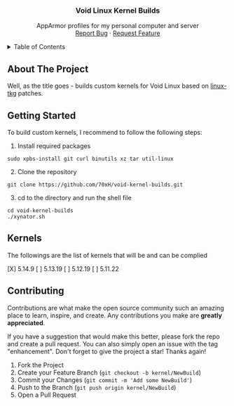 <div align="center">    
  <h3 align="center">Void Linux Kernel Builds</h3>    
  <p align="center">    
    AppArmor profiles for my personal computer and server    
    <br />    
    <a href="https://github.com/70xH/void-kernel-builds/issues">Report Bug</a>    
    ·    
    <a href="https://github.com/70xH/void-kernel-builds/issues">Request Feature</a>    
  </p>    
</div>    
    
<details>    
  <summary>Table of Contents</summary>    
  <ol>    
    <li><a href="#about-the-project">About The Project</a></li>    
    <li><a href="#getting-started">Getting Started</a></li>    
    <li><a href="#kernels">Kernels</a></li>    
    <li><a href="#contributing">Contributing</a></li>    
  </ol>    
</details>

## About The Project

Well, as the title goes - builds custom kernels for Void Linux based on [linux-tkg](https://github.com/Frogging-Family/linux-tkg) patches.

## Getting Started

To build custom kernels, I recommend to follow the following steps:

1. Install required packages

```
sudo xpbs-install git curl binutils xz tar util-linux
```

2. Clone the repository

```
git clone https://github.com/70xH/void-kernel-builds.git
```

3. cd to the directory and run the shell file

```
cd void-kernel-builds
./xynator.sh
```

## Kernels

The followings are the list of kernels that will be and can be complied

[X] 5.14.9
[ ] 5.13.19
[ ] 5.12.19
[ ] 5.11.22

## Contributing

Contributions are what make the open source community such an amazing place to learn, inspire, and create. Any contributions you make are **greatly appreciated**.

If you have a suggestion that would make this better, please fork the repo and create a pull request. You can also simply open an issue with the tag "enhancement".
Don't forget to give the project a star! Thanks again!

1. Fork the Project
2. Create your Feature Branch (`git checkout -b kernel/NewBuild`)
3. Commit your Changes (`git commit -m 'Add some NewBuild'`)
4. Push to the Branch (`git push origin kernel/NewBuild`)
5. Open a Pull Request
